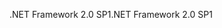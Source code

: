 <span data-ttu-id="3cc08-101">.NET Framework 2.0 SP1</span><span class="sxs-lookup"><span data-stu-id="3cc08-101">.NET Framework 2.0 SP1</span></span>